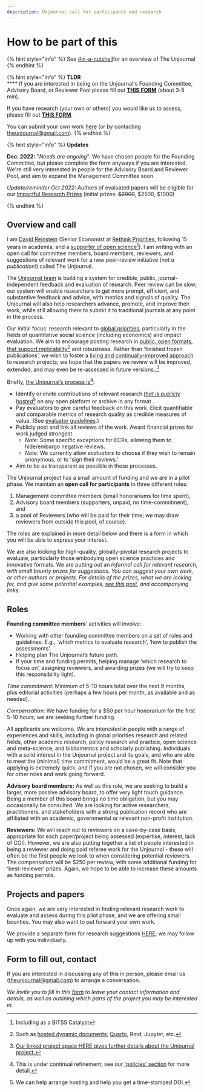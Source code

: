 ```yaml
---
description: Unjournal call for participants and research
---
```


# How to be part of this

{% hint style="info" %}
See [#in-a-nutshell](../../#in-a-nutshell "mention")for an overview of The Unjournal
{% endhint %}

{% hint style="info" %}
**TLDR**\
**** If you are interested in being on the Unjournal's Founding Committee, Advisory Board, or Reviewer Pool please fill out [**THIS** ](https://airtable.com/shrW9xpIrxNGfxkXW)[**FORM**](https://airtable.com/shrW9xpIrxNGfxkXW)  (about 3-5 min).

If you have research (your own or others) you would like us to assess, please fill out [**THIS FORM**](https://airtable.com/shrdHHI0zK7rkJCP3).&#x20;

You can submit your own work [here](https://unjournaldev.cloud68.co/login) (or by contacting [theunjournal@gmail.com](mailto:theunjournal@gmail.com)).
{% endhint %}

{% hint style="info" %}
**Updates**

**Dec. 2022:** "_Needs are ongoing_". We have chosen people for the Founding Committee, but please complete the form anyways if you are interested. We're still very interested in people for the Advisory Board and Reviewer Pool, and aim to expand the Management Committee soon. &#x20;



_Update/reminder Oct 2022: Authors_ of evaluated papers will be eligible for our [Impactful Research Prizes](https://docs.google.com/document/d/1DAgVYq0LW5\_sx30XP7PeM3isBzsxvivqzxDFsZao7TA/edit?usp=sharing) (initial prizes: ~~$2000~~, $2500, $1000)


{% endhint %}

## Overview and call

I am [David Reinstein](https://www.davidreinstein.org/) (Senior Economist at [Rethink Priorities](https://rethinkpriorities.org/), following 15 years in academia, and a [supporter of open science](#user-content-fn-1)[^1]). I am writing with an open call for committee members, board members, reviewers, and suggestions of relevant work for a new peer-review initiative (_not a publication!_) called The Unjournal.

The [Unjournal team](https://effective-giving-marketing.gitbook.io/unjournal-x-ea-and-global-priorities-research/master/discussion-team/who-are-we-our-team) is building a system for credible, public, journal-independent feedback and evaluation of research. Peer review can be slow; our system will enable researchers to get more prompt, efficient, and substantive feedback and advice, with metrics and signals of quality. The Unjournal will also help researchers advance, promote, and improve their work, while still allowing them to submit it to traditional journals at any point in the process.

Our initial focus: research relevant to [global priorities](https://globalprioritiesinstitute.org), particularly in the fields of quantitative social science (including economics) and impact evaluation. We aim to encourage posting research in [public, open formats, that support replicability](#user-content-fn-2)[^2] and robustness. Rather than ‘finished frozen publications’, we wish to foster a [living and continually-improved approach](../../benefits-and-features/living-research-projects.md) to research projects; we hope that the papers we review will be improved, extended, and may even be re-assessed in future versions.[  ](#user-content-fn-3)[^3]



Briefly, [the Unjournal’s process is](#user-content-fn-4)[^4]:

* Identify or invite contributions of relevant research [_that is publicly hosted_](#user-content-fn-5)[^5] on any open platform or archive in any format .
* Pay evaluators to give careful feedback on this work. Elicit quantifiable and comparable metrics of research quality as credible measures of value. (See [evaluator guidelines](../../policies-projects-evaluation-workflow/evaluation/guidelines-for-evaluators/).)
* Publicly post and link all reviews of the work. Award financial prizes for work judged strongest.
  * _Note:_ Some specific exceptions for ECRs, allowing them to hide/embargo negative reviews.
  * _Note:_ We currently allow _evaluators_ to choose if they wish to remain anonymous, or to 'sign their reviews.'
* Aim to be as transparent as possible in these processes.

The Unjournal project has a small amount of funding and we are in a pilot phase. We maintain an **open call for participants** in three different roles:

1. Management committee members (small honorariums for time spent),
2. Advisory board members (supporters, unpaid, no time-commitment), and
3. a pool of Reviewers (who will be paid for their time; we may draw reviewers from outside this pool, of course).

The roles are explained in more detail below and there is a form in which you will be able to express your interest.

We are also looking for high-quality, globally-pivotal research projects to evaluate, particularly those embodying open science practices and innovative formats. We are putting out an _informal call for relevant research, with small bounty prizes for suggestions. You can suggest your own work, or other authors or projects. For details of the prizes, what we are looking for, and give some potential examples,_ [_see this post_](https://forum.effectivealtruism.org/posts/kftzYdmZf4nj2ExN7/what-pivotal-and-useful-research-would-you-like-to-see)_, and accompanying links._

## **Roles**

**Founding committee members**_'_ activities will involve:

* Working with other founding committee members on a set of rules and guidelines. E.g., ‘which metrics to evaluate research’, ‘how to publish the assessments’.
* Helping plan The Unjournal’s future path.
* If your time and funding permits, helping manage ‘which research to focus on’, assigning reviewers, and awarding prizes (we will try to keep this responsibility light).

_Time commitment_: Minimum of 5-10 hours total over the next 9 months, plus editorial activities (perhaps a few hours per month, as available and as needed).

_Compensation_: We have funding for a $50 per hour honorarium for the first 5-10 hours; we are seeking further funding.

All applicants are welcome. We are interested in people with a range of experiences and skills, including in global priorities research and related fields, other academic research, policy research and practice, open science and meta-science, and bibliometrics and scholarly publishing. Individuals with a solid interest in the Unjournal project and its goals, and who are able to meet the (minimal) time commitment, would be a great fit. Note that applying is extremely quick, and if you are not chosen, we will consider you for other roles and work going forward.

**Advisory board members:** As well as this role, we are seeking to build a larger, more passive advisory board, to offer very light touch guidance. Being a member of this board brings no time obligation, but you may occasionally be consulted. We are looking for active researchers, practitioners, and stakeholders with a strong publication record who are affiliated with an academic, governmental or relevant non-profit institution.

**Reviewers:** We will reach out to reviewers on a case-by-case basis, appropriate for each paper/project being assessed (expertise, interest, lack of COI). However, we are also putting together a list of people interested in being a reviewer and doing paid referee work for the Unjournal - these will often be the first people we look to when considering potential reviewers. The compensation will be $250 per review, with some additional funding for ‘best-reviewer’ prizes. Again, we hope to be able to increase these amounts as funding permits.

## **Projects and papers**

Once again, we are very interested in finding relevant research work to evaluate and assess during this pilot phase, and we are offering small bounties. You may also want to put forward your own work.

We provide a separate form for research suggestions [HERE](https://airtable.com/shrdHHI0zK7rkJCP3); we may follow up with you individually.

## Form to fill out, contact

If you are interested in discussing any of this in person, please email us ([theunjournal@gmail.com](mailto:theunjournal@gmail.com)) to arrange a conversation.

_We invite you to fill in this_ [_form_](https://airtable.com/shrW9xpIrxNGfxkXW) _to leave your contact information and details, as well as outlining which parts of the project you may be interested in._

[^1]: Including as a BITSS Catalyst

[^2]: Such as [hosted dynamic documents](../../benefits-and-features/benefits-of-dynamic-documents.md); [Quarto](https://quarto.org/), Rmd, Jupyter, etc.

[^3]: [Our linked project space HERE gives further details about the Unjournal project.](https://effective-giving-marketing.gitbook.io/unjournal-x-ea-and-global-priorities-research/)



[^4]: This is under continual refinement; see our ['policies' section](../../policies-projects-evaluation-workflow/) for more detail.

[^5]: We can help arrange hosting and help you get a time-stamped DOI.
